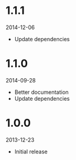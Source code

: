 # 1.1.1

2014-12-06

- Update dependencies

# 1.1.0

2014-09-28

- Better documentation
- Update dependencies

# 1.0.0

2013-12-23

- Initial release
